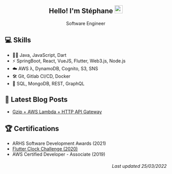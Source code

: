 

<h2 align="center">Hello! I'm Stéphane <img src="https://media.giphy.com/media/hvRJCLFzcasrR4ia7z/giphy.gif" width="25px"></h2>
<p align="center">Software Engineer</p>

<h2>💻 Skills</h2>

- 👨‍💻 Java, JavaScript, Dart
- ⚡ SpringBoot, React, VueJS, Flutter, Web3.js, Node.js
- ☁️ AWS λ, DynamoDB, Cognito, S3, SNS
- 🛠️ Git, Gitlab CI/CD, Docker
- 🎯 SQL, MongoDB, REST, GraphQL

<h2>📝 Latest Blog Posts</h2>

- [Gzip + AWS Lambda + HTTP API Gateway](https://medium.com/@vanbergstephane/gzip-aws-lambda-http-api-gateway-6b9c6431c564)

<h2>🏆 Certifications</h2>

- ARHS Software Development Awards (2021)
- [Flutter Clock Challenge (2020)](https://www.credential.net/983c3cf3-1fef-4e7f-bb23-e98d9ba22585?key=a0bc7f75ae239aa09f724118b34e48cbb30e08fdd4e39333cb815e906b154292)
- AWS Certified Developer - Associate (2019)

<h6 align="right">Last updated 25/03/2022</h6>
